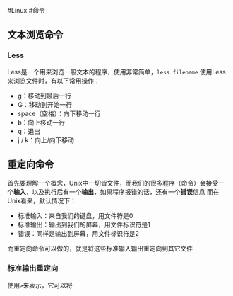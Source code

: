 #Linux #命令 
## 文本浏览命令
### Less
Less是一个用来浏览一般文本的程序，使用非常简单，`less filename`
使用Less来浏览文件时，有以下常用操作：
* g：移动到最后一行
* G：移动到开始一行
* space（空格）：向下移动一行
* b：向上移动一行
* q：退出
* j / k：向上/向下移动

## 重定向命令
首先要理解一个概念，Unix中一切皆文件，而我们的很多程序（命令）会接受一个**输入**，以及执行后有一个**输出**，如果程序报错的话，还有一个**错误**信息
而在Unix看来，默认情况下：
* 标准输入：来自我们的键盘，用文件符是0
* 标准输出：输出到我们的屏幕，用文件标识符是1
* 错误：同样是输出到屏幕，用文件标识符是2

而重定向命令可以做的，就是将这些标准输入输出重定向到其它文件
### 标准输出重定向
使用`>`来表示，它可以将

